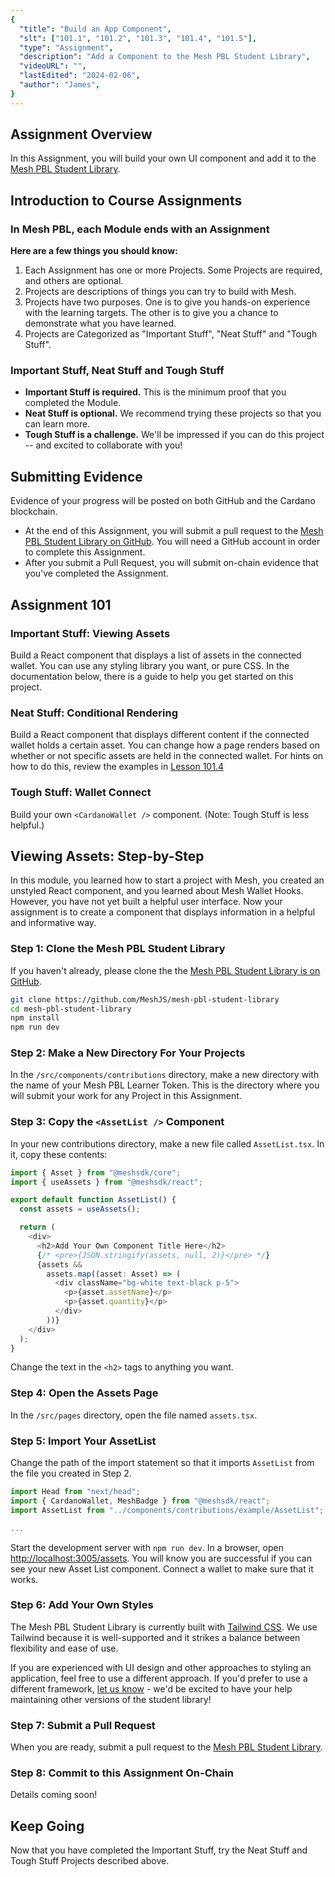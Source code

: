 ```yaml
---
{
  "title": "Build an App Component",
  "slt": ["101.1", "101.2", "101.3", "101.4", "101.5"],
  "type": "Assignment",
  "description": "Add a Component to the Mesh PBL Student Library",
  "videoURL": "",
  "lastEdited": "2024-02-06",
  "author": "James",
}
---
```


## Assignment Overview

In this Assignment, you will build your own UI component and add it to the [Mesh PBL Student Library](https://github.com/MeshJS/mesh-pbl-student-library).

## Introduction to Course Assignments

### In Mesh PBL, each Module ends with an Assignment

**Here are a few things you should know:**

1. Each Assignment has one or more Projects. Some Projects are required, and others are optional.
2. Projects are descriptions of things you can try to build with Mesh.
3. Projects have two purposes. One is to give you hands-on experience with the learning targets. The other is to give you a chance to demonstrate what you have learned.
4. Projects are Categorized as "Important Stuff", "Neat Stuff" and "Tough Stuff".

### Important Stuff, Neat Stuff and Tough Stuff

- **Important Stuff is required.** This is the minimum proof that you completed the Module.
- **Neat Stuff is optional.** We recommend trying these projects so that you can learn more.
- **Tough Stuff is a challenge.** We'll be impressed if you can do this project -- and excited to collaborate with you!

## Submitting Evidence

Evidence of your progress will be posted on both GitHub and the Cardano blockchain.

- At the end of this Assignment, you will submit a pull request to the [Mesh PBL Student Library on GitHub](https://github.com/MeshJS/mesh-pbl-student-library). You will need a GitHub account in order to complete this Assignment.
- After you submit a Pull Request, you will submit on-chain evidence that you've completed the Assignment.

## Assignment 101

### Important Stuff: Viewing Assets

Build a React component that displays a list of assets in the connected wallet. You can use any styling library you want, or pure CSS. In the documentation below, there is a guide to help you get started on this project.

### Neat Stuff: Conditional Rendering

Build a React component that displays different content if the connected wallet holds a certain asset. You can change how a page renders based on whether or not specific assets are held in the connected wallet. For hints on how to do this, review the examples in [Lesson 101.4](/course/module/101/1014)

### Tough Stuff: Wallet Connect

Build your own `<CardanoWallet />` component. (Note: Tough Stuff is less helpful.)

## Viewing Assets: Step-by-Step

In this module, you learned how to start a project with Mesh, you created an unstyled React component, and you learned about Mesh Wallet Hooks. However, you have not yet built a helpful user interface. Now your assignment is to create a component that displays information in a helpful and informative way.

### Step 1: Clone the Mesh PBL Student Library

If you haven't already, please clone the the [Mesh PBL Student Library is on GitHub](https://github.com/MeshJS/mesh-pbl-student-library).

```bash
git clone https://github.com/MeshJS/mesh-pbl-student-library
cd mesh-pbl-student-library
npm install
npm run dev
```

### Step 2: Make a New Directory For Your Projects

In the `/src/components/contributions` directory, make a new directory with the name of your Mesh PBL Learner Token. This is the directory where you will submit your work for any Project in this Assignment.

### Step 3: Copy the `<AssetList />` Component

In your new contributions directory, make a new file called `AssetList.tsx`. In it, copy these contents:

```typescript
import { Asset } from "@meshsdk/core";
import { useAssets } from "@meshsdk/react";

export default function AssetList() {
  const assets = useAssets();

  return (
    <div>
      <h2>Add Your Own Component Title Here</h2>
      {/* <pre>{JSON.stringify(assets, null, 2)}</pre> */}
      {assets &&
        assets.map((asset: Asset) => (
          <div className="bg-white text-black p-5">
            <p>{asset.assetName}</p>
            <p>{asset.quantity}</p>
          </div>
        ))}
    </div>
  );
}
```

Change the text in the `<h2>` tags to anything you want.

### Step 4: Open the Assets Page

In the `/src/pages` directory, open the file named `assets.tsx`.

### Step 5: Import Your AssetList

Change the path of the import statement so that it imports `AssetList` from the file you created in Step 2.

```typescript
import Head from "next/head";
import { CardanoWallet, MeshBadge } from "@meshsdk/react";
import AssetList from "../components/contributions/example/AssetList"; // Change this line

...

```

Start the development server with `npm run dev`. In a browser, open [http://localhost:3005/assets](http://localhost:3005/assets). You will know you are successful if you can see your new Asset List component. Connect a wallet to make sure that it works.

### Step 6: Add Your Own Styles

The Mesh PBL Student Library is currently built with [Tailwind CSS](https://tailwindcss.com/). We use Tailwind because it is well-supported and it strikes a balance between flexibility and ease of use.

If you are experienced with UI design and other approaches to styling an application, feel free to use a different approach. If you'd prefer to use a different framework, [let us know](https://discord.gg/PFFRk3m2FE) - we'd be excited to have your help maintaining other versions of the student library!

### Step 7: Submit a Pull Request

When you are ready, submit a pull request to the [Mesh PBL Student Library](https://github.com/MeshJS/mesh-pbl-student-library).

### Step 8: Commit to this Assignment On-Chain

Details coming soon!

## Keep Going

Now that you have completed the Important Stuff, try the Neat Stuff and Tough Stuff Projects described above.
